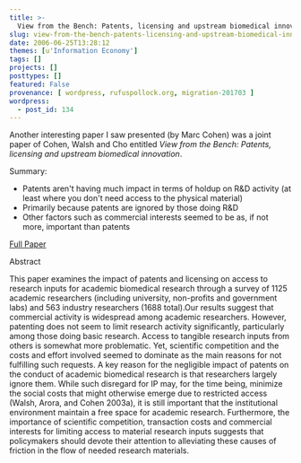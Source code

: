 ```yaml
---
title: >-
  View from the Bench: Patents, licensing and upstream biomedical innovation
slug: view-from-the-bench-patents-licensing-and-upstream-biomedical-innovation
date: 2006-06-25T13:28:12
themes: [u'Information Economy']
tags: []
projects: []
posttypes: []
featured: False
provenance: [ wordpress, rufuspollock.org, migration-201703 ]
wordpress:
  - post_id: 134
---
```


Another interesting paper I saw presented (by Marc Cohen) was a joint paper of Cohen, Walsh and Cho entitled *View from the Bench: Patents, licensing and upstream biomedical innovation*.

Summary:

  * Patents aren't having much impact in terms of holdup on R&D activity (at least where you don't need access to the physical material)
  * Primarily because patents are ignored by those doing R&D
  * Other factors such as commercial interests seemed to be as, if not more, important than patents

[Full Paper](http://www2.druid.dk/conferences/viewpaper.php?id=776&cf=8)

Abstract

This paper examines the impact of patents and licensing on access to research inputs for academic biomedical research through a survey of 1125 academic researchers (including university, non-profits and government labs) and 563 industry researchers (1688 total).Our results suggest that commercial activity is widespread among academic researchers. However, patenting does not seem to limit research activity significantly, particularly among those doing basic research. Access to tangible research inputs from others is somewhat more problematic. Yet, scientific competition and the costs and effort involved seemed to dominate as the main reasons for not fulfilling such requests. A key reason for the negligible impact of patents on the conduct of academic biomedical research is that researchers largely ignore them. While such disregard for IP may, for the time being, minimize the social costs that might otherwise emerge due to restricted access (Walsh, Arora, and Cohen 2003a), it is still important that the institutional environment maintain a free space for academic research. Furthermore, the importance of scientific competition, transaction costs and commercial interests for limiting access to material research inputs suggests that policymakers should devote their attention to alleviating these causes of friction in the flow of needed research materials.

